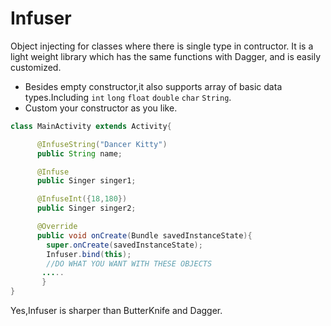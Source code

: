 Infuser
=======
Object injecting for classes where there is single type in contructor.
It is a light weight library which has the same functions with Dagger,
and is easily customized.

* Besides empty constructor,it also supports array of basic data types.Including `int` `long` `float` `double` `char` `String`.
* Custom your constructor as you like.

```java
class MainActivity extends Activity{

      @InfuseString("Dancer Kitty")
      public String name;

      @Infuse
      public Singer singer1;

      @InfuseInt({18,180})
      public Singer singer2;

      @Override
      public void onCreate(Bundle savedInstanceState){
        super.onCreate(savedInstanceState);
        Infuser.bind(this);
        //DO WHAT YOU WANT WITH THESE OBJECTS
       .....
       }
}
```
Yes,Infuser is sharper than ButterKnife and Dagger.